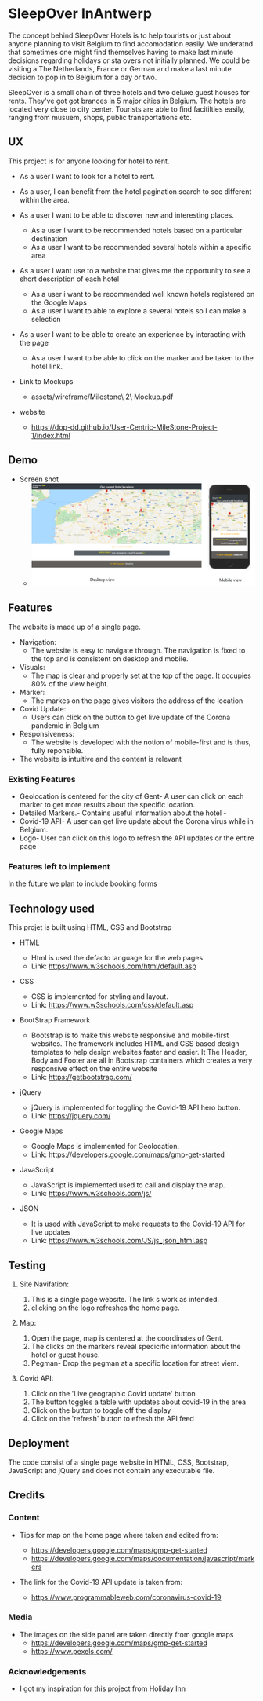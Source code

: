 # SleepOver InAntwerp

 The concept behind SleepOver Hotels is to help tourists or just about anyone planning to visit Belgium to find accomodation easily. 
 We underatnd that sometimes one might find themselves having to make last minute decisions regarding holidays or sta overs not initially planned. 
 We could be visiting a The Netherlands, France or German and make a last minute decision to pop in to Belgium for a day or two. 

 SleepOver is a small chain of three hotels and two deluxe guest houses for rents. 
 They've got got brances in 5 major cities in Belgium. The hotels are located very close to city center. Tourists are able to find facitilties easily,
 ranging from musuem, shops, public transportations etc.
 
 
 ## UX

This project is for anyone looking for hotel to rent.

- As a user I want to look for a hotel to rent.
- As a user, I can benefit from the hotel pagination search to see different within the area.

- As a user I want to be able to discover new and interesting places.
  - As a user I want to be recommended hotels based on a particular destination
  - As a user I want to be recommended several hotels within a specific area
  
- As a user I want use to a website that gives me the opportunity to see a short description of each hotel
  - As a user  i want to be recommended well known hotels registered on the Google Maps 
  - As a user I want to able to explore a several hotels so I can make a selection

- As a user I want to be able to create an experience by interacting with the page
  - As a user I want to be able to click on the marker and be taken to the hotel link.
  
- Link to Mockups 
  - assets/wireframe/Milestone\ 2\ Mockup.pdf   

- website
  - https://dop-dd.github.io/User-Centric-MileStone-Project-1/index.html


## Demo 

- Screen shot
  - ![Image of website](/assets/img/screenshot.png) 


## Features

The website is made up of a single page. 
- Navigation:
  - The website is easy to navigate through. The navigation is fixed to the top and is consistent on desktop and mobile.
- Visuals: 
  - The map is clear and properly set at the top of the page. It occupies 80% of the view height.
- Marker: 
   - The markes on the page gives visitors the address of the location
- Covid Update:
  - Users can click on the button to get live update of the Corona pandemic in Belgium
- Responsiveness:
  - The website is developed with the notion of mobile-first and is thus, fully reponsible.
- The website is intuitive and the content is relevant 


### Existing Features

- Geolocation is centered for the city of Gent- A user can click on each marker to get more results about the specific location.
- Detailed Markers.- Contains useful information about the hotel                      -
- Covid-19 API- A user can get live update about the Corona virus while in Belgium.
- Logo- User can click on this logo to refresh the API updates or the entire page 

### Features left to implement

In the future we plan to include booking forms


## Technology used
This projet is built using HTML, CSS and Bootstrap

- HTML 
  - Html is used the defacto language for the web pages
  - Link: https://www.w3schools.com/html/default.asp
  
- CSS
  - CSS is implemented for styling and layout.
  - Link: https://www.w3schools.com/css/default.asp
    
- BootStrap Framework
  - Bootstrap is to make this website responsive and mobile-first websites. The framework includes HTML and CSS based design templates to help design websites faster and easier. It The Header, Body and Footer are all in Bootstrap containers which creates a very responsive effect on the entire website
  - Link: https://getbootstrap.com/

- jQuery
  - jQuery is implemented for toggling the Covid-19 API hero button.
  - Link: https://jquery.com/

- Google Maps
  - Google Maps is implemented for Geolocation.
  - Link: https://developers.google.com/maps/gmp-get-started

- JavaScript
  - JavaScript is implemented used to call and display the map.  
  - Link: https://www.w3schools.com/js/

- JSON  
  - It is used with JavaScript to make requests to the Covid-19 API for live updates
  - Link: https://www.w3schools.com/JS/js_json_html.asp


## Testing

1. Site Navifation:
   1. This is a single page website. The link s work as intended.
   2. clicking on the logo refreshes the home page.

2. Map:
   1. Open the page, map is centered at the coordinates of Gent.
   2. The clicks on the markers reveal specicific information about the hotel or guest house.
   3. Pegman- Drop the pegman at a specific location for street viem.  

3. Covid API:
   1. Click on the 'Live geographic Covid update' button
   2. The button toggles a table with updates about covid-19 in the area 
   3. Click on the button to toggle off the display
   4. Click on the 'refresh' button to efresh the API feed  


## Deployment

The code consist of a single page website in HTML, CSS, Bootstrap, JavaScript and jQuery and does not contain any executable file.

## Credits

### Content

- Tips for map on the home page where taken and edited from:
  - https://developers.google.com/maps/gmp-get-started  
  - https://developers.google.com/maps/documentation/javascript/markers
     
- The link for the Covid-19 API update is taken from:
  - https://www.programmableweb.com/coronavirus-covid-19
  
  
### Media
  
- The images on the side panel are taken directly from google maps
  - https://developers.google.com/maps/gmp-get-started
  - https://www.pexels.com/


### Acknowledgements
- I got my inspiration for this project from Holiday Inn
